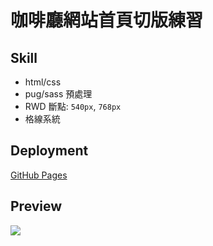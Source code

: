 # 咖啡廳網站首頁切版練習
## Skill
- html/css
- pug/sass 預處理
- RWD 斷點: `540px`, `768px`
- 格線系統

## Deployment
[GitHub Pages](https://yeeway0609.github.io/cafe-landing-page/)

## Preview
![](images/cafe_preview.png)
